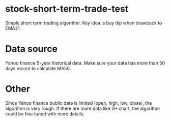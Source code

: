 # stock-short-term-trade-test
Simple short term trading algorithm. Key idea is buy dip when drawback to EMA21.
# Data source
Yahoo finance 5-year historical data. 
Make sure your data has more than 50 days record to calculate MA50.
# Other
Since Yahoo finance public data is limited (open, high, low, close), the algorithm is very rough. 
If there are more data like 2H chart, the algorithm could be fine tuned with more details.
